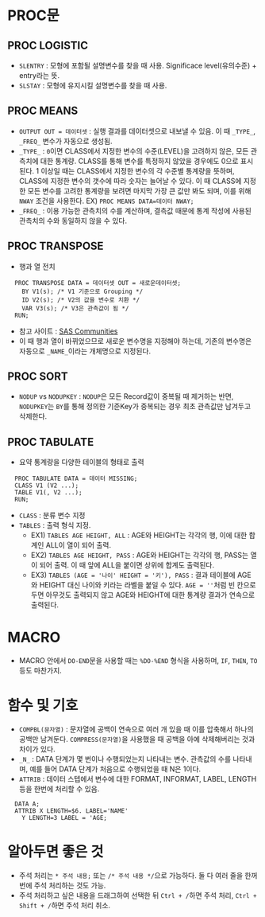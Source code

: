 # PROC문

## PROC LOGISTIC
- `SLENTRY` : 모형에 포함될 설명변수를 찾을 때 사용. Significace level(유의수준) + entry라는 뜻.
- `SLSTAY` : 모형에 유지시킬 설명변수를 찾을 때 사용.

## PROC MEANS
- `OUTPUT OUT = 데이터셋` : 실행 결과를 데이터셋으로 내보낼 수 있음. 이 때 `_TYPE_`, `_FREQ_` 변수가 자동으로 생성됨.
- `_TYPE_` : `0`이면 CLASS에서 지정한 변수의 수준(LEVEL)을 고려하지 않은, 모든 관측치에 대한 통계량. CLASS를 통해 변수를 특정하지 않았을 경우에도 0으로 표시된다. 1 이상일 때는 CLASS에서 지정한 변수의 각 수준별 통계량을 뜻하며, CLASS에 지정한 변수의 갯수에 따라 숫자는 늘어날 수 있다. 이 때 CLASS에 지정한 모든 변수를 고려한 통계량을 보려면 마지막 가장 큰 값만 봐도 되며, 이를 위해 `NWAY` 조건을 사용한다. EX) `PROC MEANS DATA=데이터 NWAY;`
- `_FREQ_` : 이용 가능한 관측치의 수를 계산하며, 결측값 때문에 통계 작성에 사용된 관측치의 수와 동일하지 않을 수 있다.

## PROC TRANSPOSE
- 행과 열 전치
```SAS
  PROC TRANSPOSE DATA = 데이터셋 OUT = 새로운데이터셋;
    BY V1(s); /* V1 기준으로 Grouping */
    ID V2(s); /* V2의 값을 변수로 치환 */
    VAR V3(s); /* V3은 관측값이 됨 */
  RUN;
```
- 참고 사이트 : [SAS Communities](https://communities.sas.com/t5/SAS-Tech-Tip/Practice-20-Transpose-%ED%94%84%EB%A1%9C%EC%8B%9C%EC%A0%B8/ta-p/657039)
- 이 때 행과 열이 바뀌었으므로 새로운 변수명을 지정해야 하는데, 기존의 변수명은 자동으로 `_NAME_`이라는 개체명으로 지정된다.

## PROC SORT
- `NODUP` vs `NODUPKEY` : `NODUP`은 모든 Record값이 중복될 때 제거하는 반면, `NODUPKEY`는 `BY`를 통해 정의한 기준Key가 중복되는 경우 최초 관측값만 남겨두고 삭제한다.

## PROC TABULATE
- 요약 통계량을 다양한 테이블의 형태로 출력
```SAS
  PROC TABULATE DATA = 데이터 MISSING;
  CLASS V1 (V2 ...);
  TABLE V1(, V2 ...);
  RUN;
```
- `CLASS` : 분류 변수 지정
- `TABLES` : 출력 형식 지정.
	- EX1) `TABLES AGE HEIGHT, ALL` : AGE와 HEIGHT는 각각의 행, 이에 대한 합계인 ALL이 열이 되어 출력.
	- EX2) `TABLES AGE HEIGHT, PASS` : AGE와 HEIGHT는 각각의 행, PASS는 열이 되어 출력. 이 때 앞에 ALL을 붙이면 상위에 합계도 출력된다.
	- EX3) `TABLES (AGE = '나이' HEIGHT = '키'), PASS` : 결과 테이블에 AGE와 HEIGHT 대신 나이와 키라는 라벨을 붙일 수 있다. `AGE = ''`처럼 빈 칸으로 두면 아무것도 출력되지 않고 AGE와 HEIGHT에 대한 통계량 결과가 연속으로 출력된다.

# MACRO
- MACRO 안에서 `DO-END`문을 사용할 때는 `%DO-%END` 형식을 사용하며, `IF`, `THEN`, `TO` 등도 마찬가지.

# 함수 및 기호

- `COMPBL(문자열)` : 문자열에 공백이 연속으로 여러 개 있을 때 이를 압축해서 하나의 공백만 남겨둔다. `COMPRESS(문자열)`을 사용했을 때 공백을 아예 삭제해버리는 것과 차이가 있다.
- `_N_` : DATA 단계가 몇 번이나 수행되었는지 나타내는 변수. 관측값의 수를 나타내며, 예를 들어 DATA 단계가 처음으로 수행되었을 때 N은 1이다.
- `ATTRIB` : 데이터 스텝에서 변수에 대한 FORMAT, INFORMAT, LABEL, LENGTH 등을 한번에 처리할 수 있음.
```SAS
  DATA A;
  ATTRIB X LENGTH=$6. LABEL='NAME'
	Y LENGTH=3 LABEL = 'AGE;
```

# 알아두면 좋은 것
- 주석 처리는 `* 주석 내용;` 또는 `/* 주석 내용 */`으로 가능하다. 둘 다 여러 줄을 한꺼번에 주석 처리하는 것도 가능.
- 주석 처리하고 싶은 내용을 드래그하여 선택한 뒤 `Ctrl + /`하면 주석 처리, `Ctrl + Shift + /`하면 주석 처리 취소.
